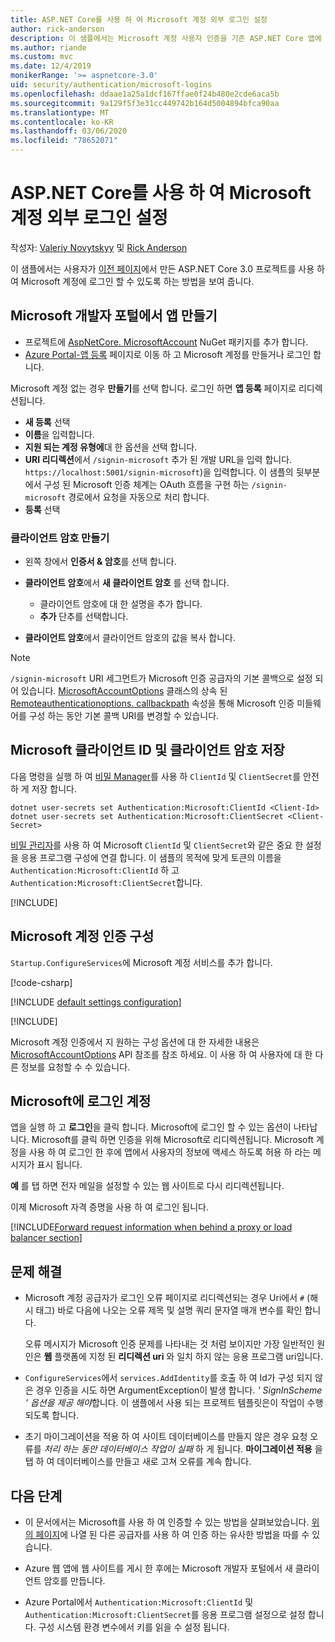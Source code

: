 ```yaml
---
title: ASP.NET Core를 사용 하 여 Microsoft 계정 외부 로그인 설정
author: rick-anderson
description: 이 샘플에서는 Microsoft 계정 사용자 인증을 기존 ASP.NET Core 앱에 통합 하는 방법을 보여 줍니다.
ms.author: riande
ms.custom: mvc
ms.date: 12/4/2019
monikerRange: '>= aspnetcore-3.0'
uid: security/authentication/microsoft-logins
ms.openlocfilehash: ddaae1a25a1dcf167ffae0f24b480e2cde6aca5b
ms.sourcegitcommit: 9a129f5f3e31cc449742b164d5004894bfca90aa
ms.translationtype: MT
ms.contentlocale: ko-KR
ms.lasthandoff: 03/06/2020
ms.locfileid: "78652071"
---
```

# <a name="microsoft-account-external-login-setup-with-aspnet-core"></a>ASP.NET Core를 사용 하 여 Microsoft 계정 외부 로그인 설정

작성자: [Valeriy Novytskyy](https://github.com/01binary) 및 [Rick Anderson](https://twitter.com/RickAndMSFT)

이 샘플에서는 사용자가 [이전 페이지](xref:security/authentication/social/index)에서 만든 ASP.NET Core 3.0 프로젝트를 사용 하 여 Microsoft 계정에 로그인 할 수 있도록 하는 방법을 보여 줍니다.

## <a name="create-the-app-in-microsoft-developer-portal"></a>Microsoft 개발자 포털에서 앱 만들기

* 프로젝트에 [AspNetCore. MicrosoftAccount](https://www.nuget.org/packages/Microsoft.AspNetCore.Authentication.MicrosoftAccount/) NuGet 패키지를 추가 합니다.
* [Azure Portal-앱 등록](https://go.microsoft.com/fwlink/?linkid=2083908) 페이지로 이동 하 고 Microsoft 계정를 만들거나 로그인 합니다.

Microsoft 계정 없는 경우 **만들기**를 선택 합니다. 로그인 하면 **앱 등록** 페이지로 리디렉션됩니다.

* **새 등록** 선택
* **이름**을 입력합니다.
* **지원 되는 계정 유형에**대 한 옵션을 선택 합니다.  <!-- Accounts for any org work with MS domain accounts. Most folks probably want the last option, personal MS accounts -->
* **URI 리디렉션**에서 `/signin-microsoft` 추가 된 개발 URL을 입력 합니다. `https://localhost:5001/signin-microsoft`)을 입력합니다. 이 샘플의 뒷부분에서 구성 된 Microsoft 인증 체계는 OAuth 흐름을 구현 하는 `/signin-microsoft` 경로에서 요청을 자동으로 처리 합니다.
* **등록** 선택

### <a name="create-client-secret"></a>클라이언트 암호 만들기

* 왼쪽 창에서 **인증서 & 암호**를 선택 합니다.
* **클라이언트 암호**에서 **새 클라이언트 암호** 를 선택 합니다.

  * 클라이언트 암호에 대 한 설명을 추가 합니다.
  * **추가** 단추를 선택합니다.

* **클라이언트 암호**에서 클라이언트 암호의 값을 복사 합니다.

> [!NOTE]
> `/signin-microsoft` URI 세그먼트가 Microsoft 인증 공급자의 기본 콜백으로 설정 되어 있습니다. [MicrosoftAccountOptions](/dotnet/api/microsoft.aspnetcore.authentication.microsoftaccount.microsoftaccountoptions) 클래스의 상속 된 [Remoteauthenticationoptions. callbackpath](/dotnet/api/microsoft.aspnetcore.authentication.remoteauthenticationoptions.callbackpath) 속성을 통해 Microsoft 인증 미들웨어를 구성 하는 동안 기본 콜백 URI를 변경할 수 있습니다.

## <a name="store-the-microsoft-client-id-and-client-secret"></a>Microsoft 클라이언트 ID 및 클라이언트 암호 저장

다음 명령을 실행 하 여 [비밀 Manager](xref:security/app-secrets)를 사용 하 `ClientId` 및 `ClientSecret`를 안전 하 게 저장 합니다.

```dotnetcli
dotnet user-secrets set Authentication:Microsoft:ClientId <Client-Id>
dotnet user-secrets set Authentication:Microsoft:ClientSecret <Client-Secret>
```

[비밀 관리자](xref:security/app-secrets)를 사용 하 여 Microsoft `ClientId` 및 `ClientSecret`와 같은 중요 한 설정을 응용 프로그램 구성에 연결 합니다. 이 샘플의 목적에 맞게 토큰의 이름을 `Authentication:Microsoft:ClientId` 하 고 `Authentication:Microsoft:ClientSecret`합니다.

[!INCLUDE[](~/includes/environmentVarableColon.md)]

## <a name="configure-microsoft-account-authentication"></a>Microsoft 계정 인증 구성

`Startup.ConfigureServices`에 Microsoft 계정 서비스를 추가 합니다.

[!code-csharp[](~/security/authentication/social/social-code/3.x/StartupMS3x.cs?name=snippet&highlight=10-14)]

[!INCLUDE [default settings configuration](includes/default-settings.md)]

[!INCLUDE[](includes/chain-auth-providers.md)]

Microsoft 계정 인증에서 지 원하는 구성 옵션에 대 한 자세한 내용은 [MicrosoftAccountOptions](/dotnet/api/microsoft.aspnetcore.builder.microsoftaccountoptions) API 참조를 참조 하세요. 이 사용 하 여 사용자에 대 한 다른 정보를 요청할 수 수 있습니다.

## <a name="sign-in-with-microsoft-account"></a>Microsoft에 로그인 계정

앱을 실행 하 고 **로그인**을 클릭 합니다. Microsoft에 로그인 할 수 있는 옵션이 나타납니다. Microsoft를 클릭 하면 인증을 위해 Microsoft로 리디렉션됩니다. Microsoft 계정을 사용 하 여 로그인 한 후에 앱에서 사용자의 정보에 액세스 하도록 허용 하 라는 메시지가 표시 됩니다.

**예** 를 탭 하면 전자 메일을 설정할 수 있는 웹 사이트로 다시 리디렉션됩니다.

이제 Microsoft 자격 증명을 사용 하 여 로그인 됩니다.

[!INCLUDE[Forward request information when behind a proxy or load balancer section](includes/forwarded-headers-middleware.md)]

## <a name="troubleshooting"></a>문제 해결

* Microsoft 계정 공급자가 로그인 오류 페이지로 리디렉션되는 경우 Uri에서 `#` (해시 태그) 바로 다음에 나오는 오류 제목 및 설명 쿼리 문자열 매개 변수를 확인 합니다.

  오류 메시지가 Microsoft 인증 문제를 나타내는 것 처럼 보이지만 가장 일반적인 원인은 **웹** 플랫폼에 지정 된 **리디렉션 uri** 와 일치 하지 않는 응용 프로그램 uri입니다.
* `ConfigureServices`에서 `services.AddIdentity`를 호출 하 여 Id가 구성 되지 않은 경우 인증을 시도 하면 ArgumentException이 발생 합니다. *' SignInScheme ' 옵션을 제공 해야*합니다. 이 샘플에서 사용 되는 프로젝트 템플릿은이 작업이 수행 되도록 합니다.
* 초기 마이그레이션을 적용 하 여 사이트 데이터베이스를 만들지 않은 경우 요청 오류를 *처리 하는 동안 데이터베이스 작업이 실패* 하 게 됩니다. **마이그레이션 적용** 을 탭 하 여 데이터베이스를 만들고 새로 고쳐 오류를 계속 합니다.

## <a name="next-steps"></a>다음 단계

* 이 문서에서는 Microsoft를 사용 하 여 인증할 수 있는 방법을 살펴보았습니다. [위의 페이지](xref:security/authentication/social/index)에 나열 된 다른 공급자를 사용 하 여 인증 하는 유사한 방법을 따를 수 있습니다.

* Azure 웹 앱에 웹 사이트를 게시 한 후에는 Microsoft 개발자 포털에서 새 클라이언트 암호를 만듭니다.

* Azure Portal에서 `Authentication:Microsoft:ClientId` 및 `Authentication:Microsoft:ClientSecret`를 응용 프로그램 설정으로 설정 합니다. 구성 시스템 환경 변수에서 키를 읽을 수 설정 됩니다.
